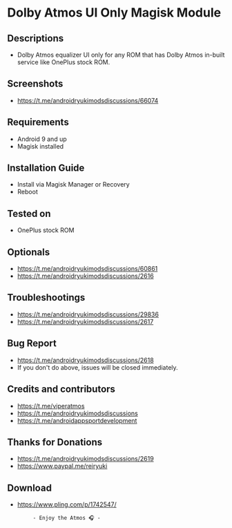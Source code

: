 # Dolby Atmos UI Only Magisk Module

## Descriptions
- Dolby Atmos equalizer UI only for any ROM that has Dolby Atmos in-built service like OnePlus stock ROM.

## Screenshots
- https://t.me/androidryukimodsdiscussions/66074

## Requirements
- Android 9 and up
- Magisk installed

## Installation Guide
- Install via Magisk Manager or Recovery
- Reboot

## Tested on
- OnePlus stock ROM

## Optionals
- https://t.me/androidryukimodsdiscussions/60861
- https://t.me/androidryukimodsdiscussions/2616

## Troubleshootings
- https://t.me/androidryukimodsdiscussions/29836
- https://t.me/androidryukimodsdiscussions/2617

## Bug Report
- https://t.me/androidryukimodsdiscussions/2618
- If you don't do above, issues will be closed immediately.

## Credits and contributors
- https://t.me/viperatmos
- https://t.me/androidryukimodsdiscussions
- https://t.me/androidappsportdevelopment

## Thanks for Donations
- https://t.me/androidryukimodsdiscussions/2619
- https://www.paypal.me/reiryuki

## Download
- https://www.pling.com/p/1742547/



           - Enjoy the Atmos 🎧 -

